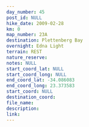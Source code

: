 ```yaml
---
day_number: 45
post_id: NULL
hike_date: 2009-02-28
km: 0
map_number: 23A
destination: Plettenberg Bay
overnight: Edna Light
terrain: REST
nature_reserve: 
notes: NULL
start_coord_lat: NULL
start_coord_long: NULL
end_coord_lat: -34.086083
end_coord_long: 23.373583
start_coord: NULL
destination_coord: 
file_name: 
description: 
link: 
---
```

